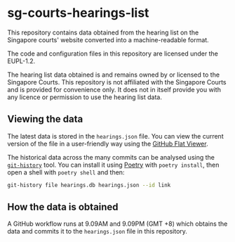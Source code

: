 # sg-courts-hearings-list

This repository contains data obtained from the hearing list on the Singapore courts' website converted into a machine-readable format.

The code and configuration files in this repository are licensed under the EUPL-1.2.

The hearing list data obtained is and remains owned by or licensed to the Singapore Courts. This repository is not affiliated with the Singapore Courts and is provided for convenience only. It does not in itself provide you with any licence or permission to use the hearing list data.

## Viewing the data

The latest data is stored in the `hearings.json` file. You can view the current version of the file in a user-friendly way using the [GitHub Flat Viewer](https://flatgithub.com/hueyy/sg-courts-hearings-list?filename=hearings.json).

The historical data across the many commits can be analysed using the [`git-history`](https://github.com/simonw/git-history) tool. You can install it using [Poetry](https://python-poetry.org/) with `poetry install`, then open a shell with `poetry shell` and then:

```bash
git-history file hearings.db hearings.json --id link
```

## How the data is obtained

A GitHub workflow runs at 9.09AM and 9.09PM (GMT +8) which obtains the data and commits it to the `hearings.json` file in this repository.
